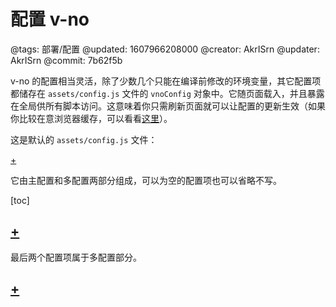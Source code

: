 # 配置 v-no

@tags: 部署/配置
@updated: 1607966208000
@creator: AkrISrn
@updater: AkrISrn
@commit: 7b62f5b

v-no 的配置相当灵活，除了少数几个只能在编译前修改的环境变量，其它配置项都储存在 `assets/config.js` 文件的 `vnoConfig` 对象中。它随页面载入，并且暴露在全局供所有脚本访问。这意味着你只需刷新页面就可以让配置的更新生效（如果你比较在意浏览器缓存，可以看看[这里](/docs/cache.md "#")）。

这是默认的 `assets/config.js` 文件：

[+](/docs/vno-config.md)

它由主配置和多配置两部分组成，可以为空的配置项也可以省略不写。

[toc]

## [+](/docs/main-conf.md)

最后两个配置项属于多配置部分。

## [+](/docs/multi-conf.md)
